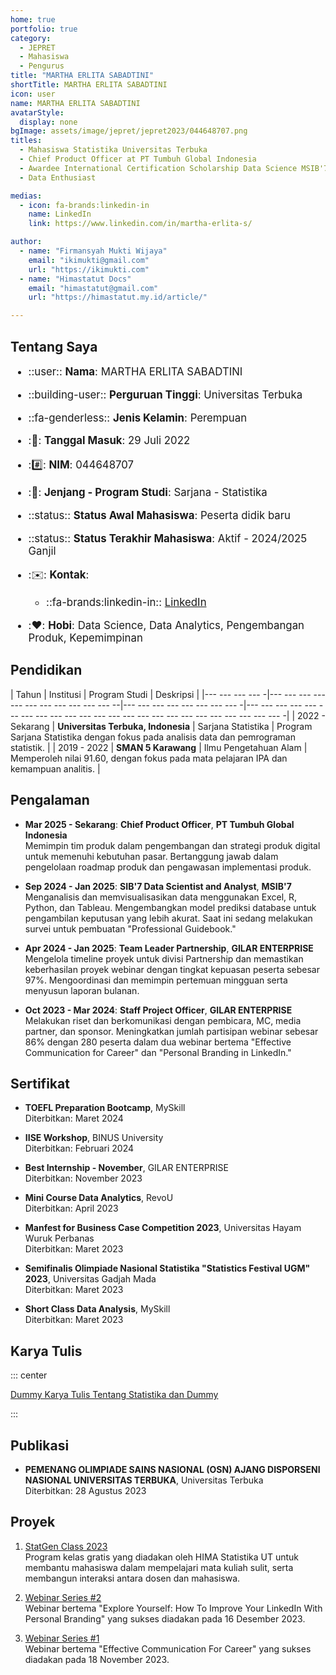 ```yaml
--- 
home: true
portfolio: true
category:
  - JEPRET
  - Mahasiswa
  - Pengurus
title: "MARTHA ERLITA SABADTINI"
shortTitle: MARTHA ERLITA SABADTINI
icon: user
name: MARTHA ERLITA SABADTINI
avatarStyle:
  display: none
bgImage: assets/image/jepret/jepret2023/044648707.png
titles:
  - Mahasiswa Statistika Universitas Terbuka
  - Chief Product Officer at PT Tumbuh Global Indonesia
  - Awardee International Certification Scholarship Data Science MSIB'7
  - Data Enthusiast

medias:
  - icon: fa-brands:linkedin-in
    name: LinkedIn
    link: https://www.linkedin.com/in/martha-erlita-s/

author:
  - name: "Firmansyah Mukti Wijaya"
    email: "ikimukti@gmail.com"
    url: "https://ikimukti.com"
  - name: "Himastatut Docs"
    email: "himastatut@gmail.com"
    url: "https://himastatut.my.id/article/"

--- 
```


## Tentang Saya

<div style="font-size: 1.2em">

- ::user:: **Nama**: MARTHA ERLITA SABADTINI
- ::building-user:: **Perguruan Tinggi**: Universitas Terbuka
- ::fa-genderless:: **Jenis Kelamin**: Perempuan
- ::calendar:: **Tanggal Masuk**: 29 Juli 2022
- ::hash:: **NIM**: 044648707
- ::book:: **Jenjang - Program Studi**: Sarjana - Statistika
- ::status:: **Status Awal Mahasiswa**: Peserta didik baru
- ::status:: **Status Terakhir Mahasiswa**: Aktif - 2024/2025 Ganjil
- ::envelope:: **Kontak**:
  - ::fa-brands:linkedin-in:: [LinkedIn](https://www.linkedin.com/in/martha-erlita-s/)

- ::heart:: **Hobi**: Data Science, Data Analytics, Pengembangan Produk, Kepemimpinan

</div>

## Pendidikan

| Tahun       | Institusi                        | Program Studi           | Deskripsi                                                               |
|--- --- --- --- -|--- --- --- --- --- --- --- --- --- --- --- --|--- --- --- --- --- --- --- --- -|--- --- --- --- --- --- --- --- --- --- --- --- --- --- --- --- --- --- --- --- --- --- --- --- -|
| 2022 - Sekarang | **Universitas Terbuka, Indonesia** | Sarjana Statistika       | Program Sarjana Statistika dengan fokus pada analisis data dan pemrograman statistik. |
| 2019 - 2022 | **SMAN 5 Karawang**               | Ilmu Pengetahuan Alam   | Memperoleh nilai 91.60, dengan fokus pada mata pelajaran IPA dan kemampuan analitis. |

## Pengalaman

- **Mar 2025 - Sekarang**: **Chief Product Officer**, **PT Tumbuh Global Indonesia**  
  Memimpin tim produk dalam pengembangan dan strategi produk digital untuk memenuhi kebutuhan pasar. Bertanggung jawab dalam pengelolaan roadmap produk dan pengawasan implementasi produk.

- **Sep 2024 - Jan 2025**: **SIB'7 Data Scientist and Analyst**, **MSIB'7**  
  Menganalisis dan memvisualisasikan data menggunakan Excel, R, Python, dan Tableau. Mengembangkan model prediksi database untuk pengambilan keputusan yang lebih akurat. Saat ini sedang melakukan survei untuk pembuatan "Professional Guidebook."

- **Apr 2024 - Jan 2025**: **Team Leader Partnership**, **GILAR ENTERPRISE**  
  Mengelola timeline proyek untuk divisi Partnership dan memastikan keberhasilan proyek webinar dengan tingkat kepuasan peserta sebesar 97%. Mengoordinasi dan memimpin pertemuan mingguan serta menyusun laporan bulanan.

- **Oct 2023 - Mar 2024**: **Staff Project Officer**, **GILAR ENTERPRISE**  
  Melakukan riset dan berkomunikasi dengan pembicara, MC, media partner, dan sponsor. Meningkatkan jumlah partisipan webinar sebesar 86% dengan 280 peserta dalam dua webinar bertema "Effective Communication for Career" dan "Personal Branding in LinkedIn."

## Sertifikat

- **TOEFL Preparation Bootcamp**, MySkill  
  Diterbitkan: Maret 2024  

- **IISE Workshop**, BINUS University  
  Diterbitkan: Februari 2024  

- **Best Internship - November**, GILAR ENTERPRISE  
  Diterbitkan: November 2023  

- **Mini Course Data Analytics**, RevoU  
  Diterbitkan: April 2023  

- **Manfest for Business Case Competition 2023**, Universitas Hayam Wuruk Perbanas  
  Diterbitkan: Maret 2023  

- **Semifinalis Olimpiade Nasional Statistika "Statistics Festival UGM" 2023**, Universitas Gadjah Mada  
  Diterbitkan: Maret 2023  

- **Short Class Data Analysis**, MySkill  
  Diterbitkan: Maret 2023  

## Karya Tulis

::: center

[Dummy Karya Tulis Tentang Statistika dan Dummy](MHS044648707.md)

:::

## Publikasi

- **PEMENANG OLIMPIADE SAINS NASIONAL (OSN) AJANG DISPORSENI NASIONAL UNIVERSITAS TERBUKA**, Universitas Terbuka  
  Diterbitkan: 28 Agustus 2023  

## Proyek

1. [StatGen Class 2023](https://dummy-statgen.example.com)  
   Program kelas gratis yang diadakan oleh HIMA Statistika UT untuk membantu mahasiswa dalam mempelajari mata kuliah sulit, serta membangun interaksi antara dosen dan mahasiswa.

2. [Webinar Series #2](https://dummy-webinar2.example.com)  
   Webinar bertema "Explore Yourself: How To Improve Your LinkedIn With Personal Branding" yang sukses diadakan pada 16 Desember 2023.

3. [Webinar Series #1](https://dummy-webinar1.example.com)  
   Webinar bertema "Effective Communication For Career" yang sukses diadakan pada 18 November 2023.



<GitContributors />
<GitChangelog />